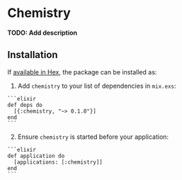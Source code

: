 # Chemistry

**TODO: Add description**

## Installation

If [available in Hex](https://hex.pm/docs/publish), the package can be installed as:

  1. Add `chemistry` to your list of dependencies in `mix.exs`:

    ```elixir
    def deps do
      [{:chemistry, "~> 0.1.0"}]
    end
    ```

  2. Ensure `chemistry` is started before your application:

    ```elixir
    def application do
      [applications: [:chemistry]]
    end
    ```

